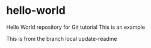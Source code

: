 # hello-world
Hello World repository for Git tutorial
This is an example

This is from the branch local update-readme
